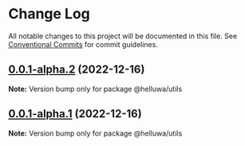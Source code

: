 # Change Log

All notable changes to this project will be documented in this file.
See [Conventional Commits](https://conventionalcommits.org) for commit guidelines.

## [0.0.1-alpha.2](https://github.com/helluwa/opensource/compare/v0.0.1-alpha.1...v0.0.1-alpha.2) (2022-12-16)

**Note:** Version bump only for package @helluwa/utils





## [0.0.1-alpha.1](https://github.com/helluwa/opensource/compare/v0.0.1-alpha.0...v0.0.1-alpha.1) (2022-12-16)

**Note:** Version bump only for package @helluwa/utils
